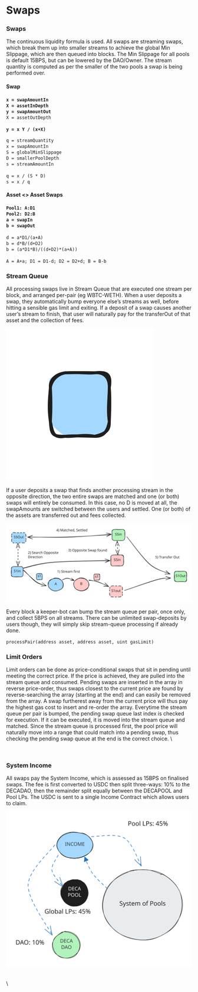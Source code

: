 # Swaps

### Swaps

The continuous liquidity formula is used. All swaps are streaming swaps, which break them up into smaller streams to achieve the global Min Slippage, which are then queued into blocks. The Min Slippage for all pools is default 15BPS, but can be lowered by the DAO/Owner. The stream quantity is computed as per the smaller of the two pools a swap is being performed over.&#x20;

#### Swap

<pre><code><strong>x = swapAmountIn
</strong><strong>X = assetInDepth
</strong><strong>y = swapAmountOut
</strong>X = assetOutDepth

<strong>y = x Y / (x+X)
</strong></code></pre>

```
q = streamQuantity
x = swapAmountIn
S = globalMinSlippage
D = smallerPoolDepth
s = streamAmountIn

q = x / (S * D)
s = x / q
```

#### Asset <> Asset Swaps

<pre><code><strong>Pool1: A:D1
</strong><strong>Pool2: D2:B
</strong><strong>a = swapIn
</strong><strong>b = swapOut
</strong>
d = a*D1/(a+A)
b = d*B/(d+D2)
b = (a*D1*B)/((d+D2)*(a+A))

A = A+a; D1 = D1-d; D2 = D2+d; B = B-b
</code></pre>

### Stream Queue

All processing swaps live in Stream Queue that are executed one stream per block, and arranged per-pair (eg WBTC-WETH). When a user deposits a swap, they automatically bump everyone else’s streams as well, before hitting a sensible gas limit and exiting. If a deposit of a swap causes another user’s stream to finish, that user will naturally pay for the transferOut of that asset and the collection of fees.&#x20;

<img src="../.gitbook/assets/file.excalidraw (11).svg" alt="" class="gitbook-drawing">

If a user deposits a swap that finds another processing stream in the opposite direction, the two entire swaps are matched and one (or both) swaps will entirely be consumed. In this case, no D is moved at all, the swapAmounts are switched between the users and settled. One (or both) of the assets are transferred out and fees collected.&#x20;



<img src="../.gitbook/assets/file.excalidraw (12).svg" alt="" class="gitbook-drawing">

Every block a keeper-bot can bump the stream queue per pair, once only, and collect 5BPS on all streams. There can be unlimited swap-deposits by users though, they will simply skip stream-queue processing if already done.&#x20;



```
processPair(address asset, address asset, uint gasLimit)
```

### Limit Orders

Limit orders can be done as price-conditional swaps that sit in pending until meeting the correct price. If the price is achieved, they are pulled into the stream queue and consumed. Pending swaps are inserted in the array in reverse price-order, thus swaps closest to the current price are found by reverse-searching the array (starting at the end) and can easily be removed from the array. A swap furtherest away from the current price will thus pay the highest gas cost to insert and re-order the array. Everytime the stream queue per pair is bumped, the pending swap queue last index is checked for execution. If it can be executed, it is moved into the stream queue and matched. Since the stream queue is processed first, the pool price will naturally move into a range that could match into a pending swap, thus checking the pending swap queue at the end is the correct choice. \


<img alt="" class="gitbook-drawing">

### System Income

All swaps pay the System Income, which is assessed as 15BPS on finalised swaps. The fee is first converted to USDC then split three-ways: 10% to the DECADAO, then the remainder split equally between the DECAPOOL and Pool LPs. The USDC is sent to a single Income Contract which allows users to claim.

<img src="../.gitbook/assets/file.excalidraw (1).svg" alt="" class="gitbook-drawing">

\
\
